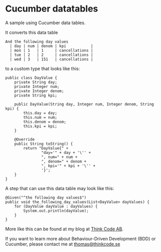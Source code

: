 # Cucumber datatables
A sample using Cucumber data tables.

It converts this data table

```
And the following day values
  | day | num | denom | kpi           |
  | mon | 1   | 1     | cancellations |
  | tue | 2   | 2     | cancellations |
  | wed | 3   | 151   | cancellations |
```

to a custom type that looks like this:

```
public class DayValue {
    private String day;
    private Integer num;
    private Integer denom;
    private String kpi;

    public DayValue(String day, Integer num, Integer denom, String kpi) {
        this.day = day;
        this.num = num;
        this.denom = denom;
        this.kpi = kpi;
    }

    @Override
    public String toString() {
        return "DayValue{" +
                "day='" + day + '\'' +
                ", num=" + num +
                ", denom=" + denom +
                ", kpi='" + kpi + '\'' +
                '}';
    }
}
```

A step that can use this data table may look like this:
```
@Given("^the following day values$")
public void the_following_day_values(List<DayValue> dayValues) {
    for (DayValue dayValue : dayValues) {
        System.out.println(dayValue);
    }
}
```


More like this can be found at my blog at [Think Code AB](http://www.thinkcode.se/blog/category/Cucumber).

If you want to learn more about Behaviour-Driven Development (BDD) or Cucumber, please contact me at [thomas@thinkcode.se](mailto:thomas@thinkcode.se)
